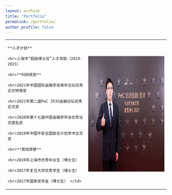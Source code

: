 ```yaml
---
layout: archive
title: "Portfolio"
permalink: /portfolio/
author_profile: false
---
```


<table width= "100%" frame=void>
  <tr>
  <td width= "50%" > 
    
    **人才计划**

    <br>上海市“超级博士后”人才资助（2019-2021）
    
    <br>**科研获奖**
    
    <br>2021年中国国际金融学会青年论坛优秀论文特等奖
    
    <br>2021年第二届PwC 3535金融论坛优秀论文奖
    
    <br>2020年第十七届中国金融学年会优秀论文提名奖
    
    <br>2019年中国平安全国励志计划学术论文奖
    ​
    <br>**其他荣誉**
    
    <br>2019年上海市优秀毕业生（博士生）
    
    <br>2017年复旦大学优秀学生（博士生）
    
    <br>2017年国家奖学金（博士生） </td>
  <td width= "50%" ><img src="/images/fig2.jpg" height="360" width="240"></td>
  </tr>
  <table>